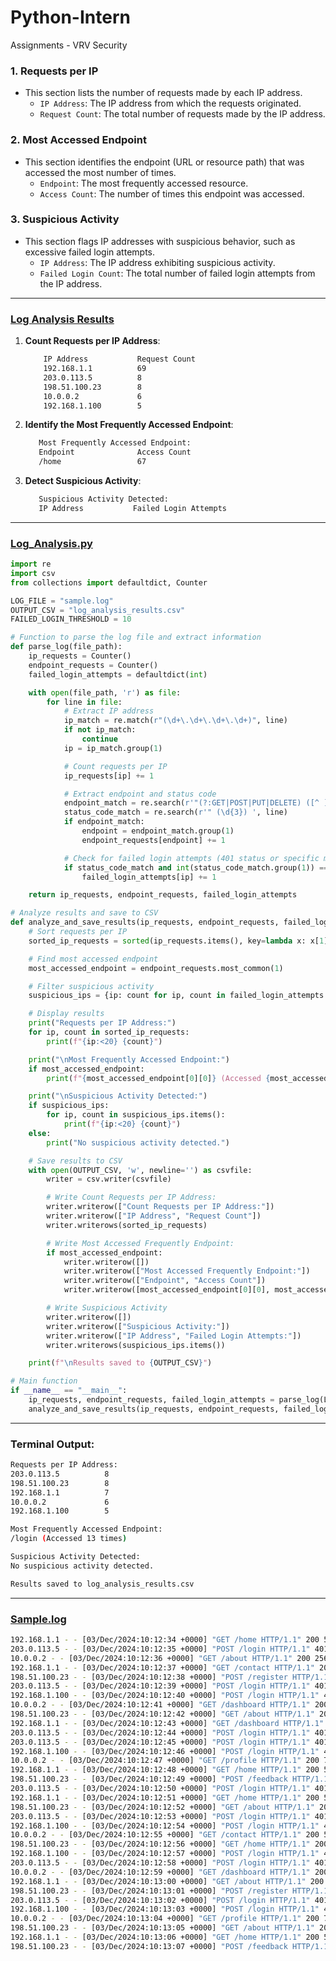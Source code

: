 # Python-Intern
Assignments - VRV Security
### 1. **Requests per IP**
- This section lists the number of requests made by each IP address.
  - `IP Address`: The IP address from which the requests originated.
  - `Request Count`: The total number of requests made by the IP address.
 

### 2. **Most Accessed Endpoint**
- This section identifies the endpoint (URL or resource path) that was accessed the most number of times.
  - `Endpoint`: The most frequently accessed resource.
  - `Access Count`: The number of times this endpoint was accessed.

### 3. **Suspicious Activity**
- This section flags IP addresses with suspicious behavior, such as excessive failed login attempts.
  - `IP Address`: The IP address exhibiting suspicious activity.
  - `Failed Login Count`: The total number of failed login attempts from the IP address.

---
### [**Log Analysis Results**](https://github.com/Dharunkumar-S/Python-Intern/blob/main/log_analysis_results.csv)
1. **Count Requests per IP Address**:
   
    ```bash
        IP Address           Request Count
        192.168.1.1          69
        203.0.113.5          8
        198.51.100.23        8
        10.0.0.2             6
        192.168.1.100        5
    ```

  2. **Identify the Most Frequently Accessed Endpoint**:

     ```bash
        Most Frequently Accessed Endpoint:
        Endpoint              Access Count
        /home                 67
     ```
  3. **Detect Suspicious Activity**:

     ```bash
        Suspicious Activity Detected:
        IP Address           Failed Login Attempts
        ```
---

###  [**Log_Analysis.py**](https://github.com/Dharunkumar-S/Python-Intern/blob/main/log_analysis.py)

```python
import re
import csv
from collections import defaultdict, Counter

LOG_FILE = "sample.log"
OUTPUT_CSV = "log_analysis_results.csv"
FAILED_LOGIN_THRESHOLD = 10

# Function to parse the log file and extract information
def parse_log(file_path):
    ip_requests = Counter()
    endpoint_requests = Counter()
    failed_login_attempts = defaultdict(int)

    with open(file_path, 'r') as file:
        for line in file:
            # Extract IP address
            ip_match = re.match(r"(\d+\.\d+\.\d+\.\d+)", line)
            if not ip_match:
                continue
            ip = ip_match.group(1)

            # Count requests per IP
            ip_requests[ip] += 1

            # Extract endpoint and status code
            endpoint_match = re.search(r'"(?:GET|POST|PUT|DELETE) ([^ ]+) HTTP', line)
            status_code_match = re.search(r'" (\d{3}) ', line)
            if endpoint_match:
                endpoint = endpoint_match.group(1)
                endpoint_requests[endpoint] += 1

            # Check for failed login attempts (401 status or specific message)
            if status_code_match and int(status_code_match.group(1)) == 401:
                failed_login_attempts[ip] += 1

    return ip_requests, endpoint_requests, failed_login_attempts

# Analyze results and save to CSV
def analyze_and_save_results(ip_requests, endpoint_requests, failed_login_attempts):
    # Sort requests per IP
    sorted_ip_requests = sorted(ip_requests.items(), key=lambda x: x[1], reverse=True)

    # Find most accessed endpoint
    most_accessed_endpoint = endpoint_requests.most_common(1)

    # Filter suspicious activity
    suspicious_ips = {ip: count for ip, count in failed_login_attempts.items() if count > FAILED_LOGIN_THRESHOLD}

    # Display results
    print("Requests per IP Address:")
    for ip, count in sorted_ip_requests:
        print(f"{ip:<20} {count}")

    print("\nMost Frequently Accessed Endpoint:")
    if most_accessed_endpoint:
        print(f"{most_accessed_endpoint[0][0]} (Accessed {most_accessed_endpoint[0][1]} times)")

    print("\nSuspicious Activity Detected:")
    if suspicious_ips:
        for ip, count in suspicious_ips.items():
            print(f"{ip:<20} {count}")
    else:
        print("No suspicious activity detected.")

    # Save results to CSV
    with open(OUTPUT_CSV, 'w', newline='') as csvfile:
        writer = csv.writer(csvfile)

        # Write Count Requests per IP Address:
        writer.writerow(["Count Requests per IP Address:"])
        writer.writerow(["IP Address", "Request Count"])
        writer.writerows(sorted_ip_requests)

        # Write Most Accessed Frequently Endpoint:
        if most_accessed_endpoint:
            writer.writerow([])
            writer.writerow(["Most Accessed Frequently Endpoint:"])
            writer.writerow(["Endpoint", "Access Count"])
            writer.writerow([most_accessed_endpoint[0][0], most_accessed_endpoint[0][1]])

        # Write Suspicious Activity
        writer.writerow([])
        writer.writerow(["Suspicious Activity:"])
        writer.writerow(["IP Address", "Failed Login Attempts:"])
        writer.writerows(suspicious_ips.items())

    print(f"\nResults saved to {OUTPUT_CSV}")

# Main function
if __name__ == "__main__":
    ip_requests, endpoint_requests, failed_login_attempts = parse_log(LOG_FILE)
    analyze_and_save_results(ip_requests, endpoint_requests, failed_login_attempts)

```

---
### **Terminal Output**:

```bash
Requests per IP Address:
203.0.113.5          8
198.51.100.23        8
192.168.1.1          7
10.0.0.2             6
192.168.1.100        5

Most Frequently Accessed Endpoint:
/login (Accessed 13 times)

Suspicious Activity Detected:
No suspicious activity detected.

Results saved to log_analysis_results.csv
```
---

### [**Sample.log**](https://github.com/Dharunkumar-S/Python-Intern/blob/main/sample.log)

```bash
192.168.1.1 - - [03/Dec/2024:10:12:34 +0000] "GET /home HTTP/1.1" 200 512
203.0.113.5 - - [03/Dec/2024:10:12:35 +0000] "POST /login HTTP/1.1" 401 128 "Invalid credentials"
10.0.0.2 - - [03/Dec/2024:10:12:36 +0000] "GET /about HTTP/1.1" 200 256
192.168.1.1 - - [03/Dec/2024:10:12:37 +0000] "GET /contact HTTP/1.1" 200 312
198.51.100.23 - - [03/Dec/2024:10:12:38 +0000] "POST /register HTTP/1.1" 200 128
203.0.113.5 - - [03/Dec/2024:10:12:39 +0000] "POST /login HTTP/1.1" 401 128 "Invalid credentials"
192.168.1.100 - - [03/Dec/2024:10:12:40 +0000] "POST /login HTTP/1.1" 401 128 "Invalid credentials"
10.0.0.2 - - [03/Dec/2024:10:12:41 +0000] "GET /dashboard HTTP/1.1" 200 1024
198.51.100.23 - - [03/Dec/2024:10:12:42 +0000] "GET /about HTTP/1.1" 200 256
192.168.1.1 - - [03/Dec/2024:10:12:43 +0000] "GET /dashboard HTTP/1.1" 200 1024
203.0.113.5 - - [03/Dec/2024:10:12:44 +0000] "POST /login HTTP/1.1" 401 128 "Invalid credentials"
203.0.113.5 - - [03/Dec/2024:10:12:45 +0000] "POST /login HTTP/1.1" 401 128 "Invalid credentials"
192.168.1.100 - - [03/Dec/2024:10:12:46 +0000] "POST /login HTTP/1.1" 401 128 "Invalid credentials"
10.0.0.2 - - [03/Dec/2024:10:12:47 +0000] "GET /profile HTTP/1.1" 200 768
192.168.1.1 - - [03/Dec/2024:10:12:48 +0000] "GET /home HTTP/1.1" 200 512
198.51.100.23 - - [03/Dec/2024:10:12:49 +0000] "POST /feedback HTTP/1.1" 200 128
203.0.113.5 - - [03/Dec/2024:10:12:50 +0000] "POST /login HTTP/1.1" 401 128 "Invalid credentials"
192.168.1.1 - - [03/Dec/2024:10:12:51 +0000] "GET /home HTTP/1.1" 200 512
198.51.100.23 - - [03/Dec/2024:10:12:52 +0000] "GET /about HTTP/1.1" 200 256
203.0.113.5 - - [03/Dec/2024:10:12:53 +0000] "POST /login HTTP/1.1" 401 128 "Invalid credentials"
192.168.1.100 - - [03/Dec/2024:10:12:54 +0000] "POST /login HTTP/1.1" 401 128 "Invalid credentials"
10.0.0.2 - - [03/Dec/2024:10:12:55 +0000] "GET /contact HTTP/1.1" 200 512
198.51.100.23 - - [03/Dec/2024:10:12:56 +0000] "GET /home HTTP/1.1" 200 512
192.168.1.100 - - [03/Dec/2024:10:12:57 +0000] "POST /login HTTP/1.1" 401 128 "Invalid credentials"
203.0.113.5 - - [03/Dec/2024:10:12:58 +0000] "POST /login HTTP/1.1" 401 128 "Invalid credentials"
10.0.0.2 - - [03/Dec/2024:10:12:59 +0000] "GET /dashboard HTTP/1.1" 200 1024
192.168.1.1 - - [03/Dec/2024:10:13:00 +0000] "GET /about HTTP/1.1" 200 256
198.51.100.23 - - [03/Dec/2024:10:13:01 +0000] "POST /register HTTP/1.1" 200 128
203.0.113.5 - - [03/Dec/2024:10:13:02 +0000] "POST /login HTTP/1.1" 401 128 "Invalid credentials"
192.168.1.100 - - [03/Dec/2024:10:13:03 +0000] "POST /login HTTP/1.1" 401 128 "Invalid credentials"
10.0.0.2 - - [03/Dec/2024:10:13:04 +0000] "GET /profile HTTP/1.1" 200 768
198.51.100.23 - - [03/Dec/2024:10:13:05 +0000] "GET /about HTTP/1.1" 200 256
192.168.1.1 - - [03/Dec/2024:10:13:06 +0000] "GET /home HTTP/1.1" 200 512
198.51.100.23 - - [03/Dec/2024:10:13:07 +0000] "POST /feedback HTTP/1.1" 200 128
```
#
